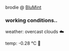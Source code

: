 brodie @ [BluMint](https://www.linkedin.com/company/blumint-io/)

<!--weather_start-->
### working conditions..

weather: overcast clouds ☁️

temp: -0.28 °C 🧥

<!--weather_end-->
